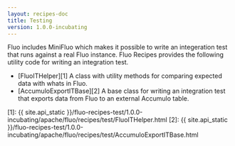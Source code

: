 ```yaml
---
layout: recipes-doc
title: Testing
version: 1.0.0-incubating
---
```

Fluo includes MiniFluo which makes it possible to write an integeration test that
runs against a real Fluo instance.  Fluo Recipes provides the following utility
code for writing an integration test.

 * [FluoITHelper][1] A class with utility methods for comparing expected data with whats in Fluo.
 * [AccumuloExportITBase][2] A base class for writing an integration test that exports data from Fluo to an external Accumulo table.

[1]: {{ site.api_static }}/fluo-recipes-test/1.0.0-incubating/apache/fluo/recipes/test/FluoITHelper.html
[2]: {{ site.api_static }}/fluo-recipes-test/1.0.0-incubating/apache/fluo/recipes/test/AccumuloExportITBase.html
